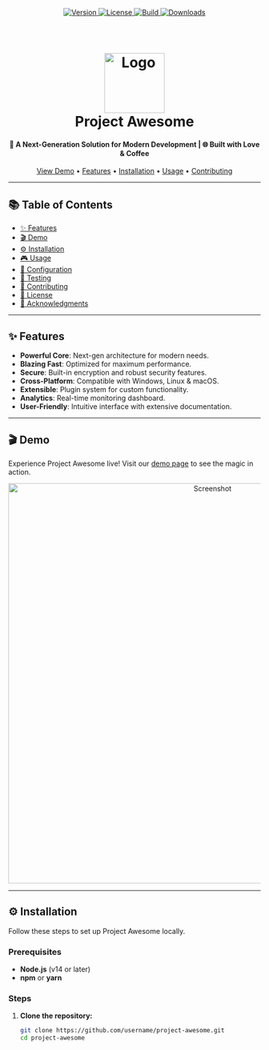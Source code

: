 <!-- Shields & Badges -->
<p align="center">
  <a href="https://github.com/username/project-awesome">
    <img src="https://img.shields.io/badge/Version-1.0.0-blue?style=for-the-badge&logo=github" alt="Version">
  </a>
  <a href="https://github.com/username/project-awesome/blob/main/LICENSE">
    <img src="https://img.shields.io/badge/License-MIT-green?style=for-the-badge" alt="License">
  </a>
  <a href="https://github.com/username/project-awesome/actions">
    <img src="https://img.shields.io/badge/Build-Passing-success?style=for-the-badge" alt="Build">
  </a>
  <a href="https://github.com/username/project-awesome/releases">
    <img src="https://img.shields.io/badge/Downloads-1k+-orange?style=for-the-badge" alt="Downloads">
  </a>
</p>

<!-- Header -->
<h1 align="center">
  <br>
  <img src="https://raw.githubusercontent.com/FortAwesome/Font-Awesome/6.x/svgs/solid/rocket.svg" alt="Logo" width="120">
  <br>
  Project Awesome
  <br>
</h1>

<h4 align="center">🚀 A Next-Generation Solution for Modern Development | 🌐 Built with Love & Coffee</h4>

<p align="center">
  <a href="#demo">View Demo</a> •
  <a href="#features">Features</a> •
  <a href="#installation">Installation</a> •
  <a href="#usage">Usage</a> •
  <a href="#contributing">Contributing</a>
</p>

<hr>

## 📚 Table of Contents

- [✨ Features](#-features)
- [🎬 Demo](#-demo)
- [⚙️ Installation](#-installation)
- [🎮 Usage](#-usage)
- [🔧 Configuration](#-configuration)
- [🧪 Testing](#-testing)
- [🤝 Contributing](#-contributing)
- [📄 License](#-license)
- [👏 Acknowledgments](#-acknowledgments)

---

## ✨ Features

- **Powerful Core**: Next-gen architecture for modern needs.
- **Blazing Fast**: Optimized for maximum performance.
- **Secure**: Built-in encryption and robust security features.
- **Cross-Platform**: Compatible with Windows, Linux & macOS.
- **Extensible**: Plugin system for custom functionality.
- **Analytics**: Real-time monitoring dashboard.
- **User-Friendly**: Intuitive interface with extensive documentation.

---

## 🎬 Demo

Experience Project Awesome live! Visit our [demo page](https://example.com/demo) to see the magic in action.

<div align="center">
  <img src="https://via.placeholder.com/800x400?text=Awesome+Screenshot+Here" alt="Screenshot" width="800">
</div>

---

## ⚙️ Installation

Follow these steps to set up Project Awesome locally.

### Prerequisites

- **Node.js** (v14 or later)
- **npm** or **yarn**

### Steps

1. **Clone the repository:**

   ```bash
   git clone https://github.com/username/project-awesome.git
   cd project-awesome
